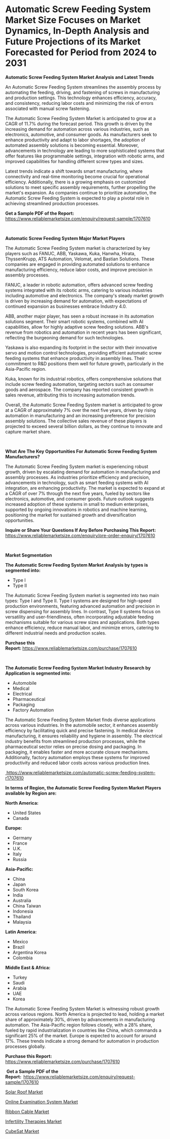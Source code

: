 <p><h1>Automatic Screw Feeding System Market Size Focuses on Market Dynamics, In-Depth Analysis and Future Projections of its Market Forecasted for Period from 2024 to 2031</h1></p><p><strong>Automatic Screw Feeding System Market Analysis and Latest Trends</strong></p>
<p><p>An Automatic Screw Feeding System streamlines the assembly process by automating the feeding, driving, and fastening of screws in manufacturing and production settings. This technology enhances efficiency, accuracy, and consistency, reducing labor costs and minimizing the risk of errors associated with manual screw fastening. </p><p>The Automatic Screw Feeding System Market is anticipated to grow at a CAGR of 11.7% during the forecast period. This growth is driven by the increasing demand for automation across various industries, such as electronics, automotive, and consumer goods. As manufacturers seek to enhance productivity and adapt to labor shortages, the adoption of automated assembly solutions is becoming essential. Moreover, advancements in technology are leading to more sophisticated systems that offer features like programmable settings, integration with robotic arms, and improved capabilities for handling different screw types and sizes.</p><p>Latest trends indicate a shift towards smart manufacturing, where connectivity and real-time monitoring become crucial for operational efficiency. Additionally, there is a growing emphasis on customized solutions to meet specific assembly requirements, further propelling the market's expansion. As companies continue to prioritize automation, the Automatic Screw Feeding System is expected to play a pivotal role in achieving streamlined production processes.</p></p>
<p><strong>Get a Sample PDF of the Report:&nbsp;</strong> <a href="https://www.reliablemarketsize.com/enquiry/request-sample/1707610?utm_campaign=1186&utm_medium=2&utm_source=Github&utm_content=ia&utm_term=07102024&utm_id=automatic-screw-feeding-system">https://www.reliablemarketsize.com/enquiry/request-sample/1707610</a></p>
<p>&nbsp;</p>
<p><strong>Automatic Screw Feeding System Major Market Players</strong></p>
<p><p>The Automatic Screw Feeding System market is characterized by key players such as FANUC, ABB, Yaskawa, Kuka, Hanwha, Hirata, ThyssenKrupp, ATS Automation, Velomat, and Bastian Solutions. These companies are engaged in providing automated solutions to enhance manufacturing efficiency, reduce labor costs, and improve precision in assembly processes.</p><p>FANUC, a leader in robotic automation, offers advanced screw feeding systems integrated with its robotic arms, catering to various industries including automotive and electronics. The company's steady market growth is driven by increasing demand for automation, with expectations of continued expansion as businesses embrace Industry 4.0.</p><p>ABB, another major player, has seen a robust increase in its automation solutions segment. Their smart robotic systems, combined with AI capabilities, allow for highly adaptive screw feeding solutions. ABB's revenue from robotics and automation in recent years has been significant, reflecting the burgeoning demand for such technologies.</p><p>Yaskawa is also expanding its footprint in the sector with their innovative servo and motion control technologies, providing efficient automatic screw feeding systems that enhance productivity in assembly lines. Their commitment to R&D positions them well for future growth, particularly in the Asia-Pacific region.</p><p>Kuka, known for its industrial robotics, offers comprehensive solutions that include screw feeding automation, targeting sectors such as consumer goods and aerospace. The company has reported consistent growth in sales revenue, attributing this to increasing automation trends.</p><p>Overall, the Automatic Screw Feeding System market is anticipated to grow at a CAGR of approximately 7% over the next five years, driven by rising automation in manufacturing and an increasing preference for precision assembly solutions. The collective sales revenue of these players is projected to exceed several billion dollars, as they continue to innovate and capture market share.</p></p>
<p>&nbsp;</p>
<p><strong>What Are The Key Opportunities For Automatic Screw Feeding System Manufacturers?</strong></p>
<p><p>The Automatic Screw Feeding System market is experiencing robust growth, driven by escalating demand for automation in manufacturing and assembly processes. As industries prioritize efficiency and precision, advancements in technology, such as smart feeding systems with AI integration, are enhancing productivity. The market is expected to expand at a CAGR of over 7% through the next five years, fueled by sectors like electronics, automotive, and consumer goods. Future outlook suggests increased adoption of these systems in small to medium enterprises, supported by ongoing innovations in robotics and machine learning, positioning the market for sustained growth and diversification opportunities.</p></p>
<p><strong>Inquire or Share Your Questions If Any Before Purchasing This Report:</strong> <a href="https://www.reliablemarketsize.com/enquiry/pre-order-enquiry/1707610?utm_campaign=1186&utm_medium=2&utm_source=Github&utm_content=ia&utm_term=07102024&utm_id=automatic-screw-feeding-system">https://www.reliablemarketsize.com/enquiry/pre-order-enquiry/1707610</a></p>
<p>&nbsp;</p>
<p><strong>Market Segmentation</strong></p>
<p><strong>The Automatic Screw Feeding System Market Analysis by types is segmented into:</strong></p>
<p><ul><li>Type I</li><li>Type II</li></ul></p>
<p><p>The Automatic Screw Feeding System market is segmented into two main types: Type I and Type II. Type I systems are designed for high-speed production environments, featuring advanced automation and precision in screw dispensing for assembly lines. In contrast, Type II systems focus on versatility and user-friendliness, often incorporating adjustable feeding mechanisms suitable for various screw sizes and applications. Both types enhance efficiency, reduce manual labor, and minimize errors, catering to different industrial needs and production scales.</p></p>
<p><strong>Purchase this Report:&nbsp;</strong><a href="https://www.reliablemarketsize.com/purchase/1707610?utm_campaign=1186&utm_medium=2&utm_source=Github&utm_content=ia&utm_term=07102024&utm_id=automatic-screw-feeding-system">https://www.reliablemarketsize.com/purchase/1707610</a></p>
<p>&nbsp;</p>
<p><strong>The Automatic Screw Feeding System Market Industry Research by Application is segmented into:</strong></p>
<p><ul><li>Automobile</li><li>Medical</li><li>Electrical</li><li>Pharmaceutical</li><li>Packaging</li><li>Factory Automation</li></ul></p>
<p><p>The Automatic Screw Feeding System Market finds diverse applications across various industries. In the automobile sector, it enhances assembly efficiency by facilitating quick and precise fastening. In medical device manufacturing, it ensures reliability and hygiene in assembly. The electrical industry benefits from streamlined production processes, while the pharmaceutical sector relies on precise dosing and packaging. In packaging, it enables faster and more accurate closure mechanisms. Additionally, factory automation employs these systems for improved productivity and reduced labor costs across various production lines.</p></p>
<p><a href="https://www.reliablemarketsize.com/automatic-screw-feeding-system-r1707610?utm_campaign=1186&utm_medium=2&utm_source=Github&utm_content=ia&utm_term=07102024&utm_id=automatic-screw-feeding-system">&nbsp;https://www.reliablemarketsize.com/automatic-screw-feeding-system-r1707610</a></p>
<p><strong>In terms of Region, the Automatic Screw Feeding System Market Players available by Region are:</strong></p>
<p>
    <p> <strong> North America: </strong>
        <ul>
            <li>United States</li>
            <li>Canada</li>
        </ul>
        </p> 
    <p> <strong> Europe: </strong>
        <ul>
            <li>Germany</li>
            <li>France</li>
            <li>U.K.</li>
            <li>Italy</li>
            <li>Russia</li>
        </ul>
        </p> 
    <p> <strong> Asia-Pacific: </strong>
        <ul>
            <li>China</li>
            <li>Japan</li>
            <li>South Korea</li>
            <li>India</li>
            <li>Australia</li>
            <li>China Taiwan</li>
            <li>Indonesia</li>
            <li>Thailand</li>
            <li>Malaysia</li>
        </ul>
        </p> 
    <p> <strong> Latin America: </strong>
        <ul>
            <li>Mexico</li>
            <li>Brazil</li>
            <li>Argentina Korea</li>
            <li>Colombia</li>
        </ul>
        </p> 
    <p> <strong> Middle East & Africa: </strong>
        <ul>
            <li>Turkey</li>
            <li>Saudi</li>
            <li>Arabia</li>
            <li>UAE</li>
            <li>Korea</li>
        </ul>
    </p>
    </p>
<p><p>The Automatic Screw Feeding System Market is witnessing robust growth across various regions. North America is projected to lead, holding a market share of approximately 30%, driven by advancements in manufacturing automation. The Asia-Pacific region follows closely, with a 28% share, fueled by rapid industrialization in countries like China, which commands a significant 25% of the market. Europe is expected to account for around 17%. These trends indicate a strong demand for automation in production processes globally.</p></p>
<p><strong>Purchase this Report: </strong><a href="https://www.reliablemarketsize.com/purchase/1707610?utm_campaign=1186&utm_medium=2&utm_source=Github&utm_content=ia&utm_term=07102024&utm_id=automatic-screw-feeding-system">https://www.reliablemarketsize.com/purchase/1707610</a></p>
<p>&nbsp;<strong>Get a Sample PDF of the Report:&nbsp;&nbsp;</strong><a href="https://www.reliablemarketsize.com/enquiry/request-sample/1707610?utm_campaign=1186&utm_medium=2&utm_source=Github&utm_content=ia&utm_term=07102024&utm_id=automatic-screw-feeding-system">https://www.reliablemarketsize.com/enquiry/request-sample/1707610</a></p>
<p><strong></strong></p>
<p><p><a href="https://issuu.com/reportprime-2/docs/solar-roof-market-size-2030.pptx_ca64813e378861?utm_campaign=1186&utm_medium=2&utm_source=Github&utm_content=ia&utm_term=07102024&utm_id=automatic-screw-feeding-system">Solar Roof Market</a></p><p><a href="https://www.linkedin.com/pulse/global-online-examination-system-market-status-2024-vcswe?utm_campaign=1186&utm_medium=2&utm_source=Github&utm_content=ia&utm_term=07102024&utm_id=automatic-screw-feeding-system">Online Examination System Market</a></p><p><a href="https://issuu.com/reportprime-2/docs/ribbon-cable-market-size-2030.pptx?utm_campaign=1186&utm_medium=2&utm_source=Github&utm_content=ia&utm_term=07102024&utm_id=automatic-screw-feeding-system">Ribbon Cable Market</a></p><p><a href="https://www.linkedin.com/pulse/competitive-intelligence-infertility-therapies-market-key-tcm3e?utm_campaign=1186&utm_medium=2&utm_source=Github&utm_content=ia&utm_term=07102024&utm_id=automatic-screw-feeding-system">Infertility Therapies Market</a></p><p><a href="https://www.linkedin.com/pulse/deep-dive-cubesat-market-itstrends-segmentation-competitive-cjvfe?utm_campaign=1186&utm_medium=2&utm_source=Github&utm_content=ia&utm_term=07102024&utm_id=automatic-screw-feeding-system">CubeSat Market</a></p></p>
